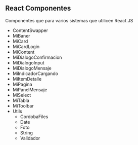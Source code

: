 React Componentes
---------------------------------------------------
Componentes que para  varios sistemas que utilicen React.JS

 - ContentSwapper
 - MiBaner
 - MiCard
 - MiCardLogin
 - MiContent
 - MiDialogoConfirmacion
 - MiDialogoInput
 - MiDialogoMensaje
 - MiIndicadorCargando
 - MiItemDetalle
 - MiPagina
 - MiPanelMensaje
 - MiSelect
 - MiTabla
 - MiToolbar
 - Utils
   - CordobaFiles
   - Date
   - Foto
   - String
   - Validador
